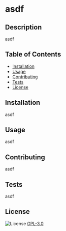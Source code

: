 # asdf

  ## Description

  asdf

  ## Table of Contents

  * [Installation](#installation)
  * [Usage](#usage)
  * [Contributing](#contributing)
  * [Tests](#tests)
  * [License](#license)

  ## Installation

  asdf

  ## Usage

  asdf

  ## Contributing

  asdf

  ## Tests

  asdf

  ## License
  ![License](https://img.shields.io/badge/GPL-3.0-yellow.svg)
  [GPL-3.0](https://opensource.org/licenses/GPL-3.0)


 
  
